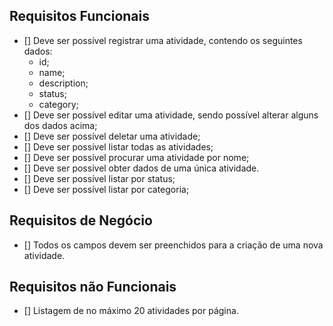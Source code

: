 ## Requisitos Funcionais
- [] Deve ser possível registrar uma atividade, contendo os seguintes dados:
  - id;
  - name;
  - description;
  - status;
  - category;
- [] Deve ser possível editar uma atividade, sendo possível alterar alguns dos dados acima;
- [] Deve ser possível deletar uma atividade;
- [] Deve ser possível listar todas as atividades;
- [] Deve ser possível procurar uma atividade por nome;
- [] Deve ser possível obter dados de uma única atividade.
- [] Deve ser possível listar por status;
- [] Deve ser possível listar por categoria;

## Requisitos de Negócio
- [] Todos os campos devem ser preenchidos para a criação de uma nova atividade.

## Requisitos não Funcionais
- [] Listagem de no máximo 20 atividades por página.